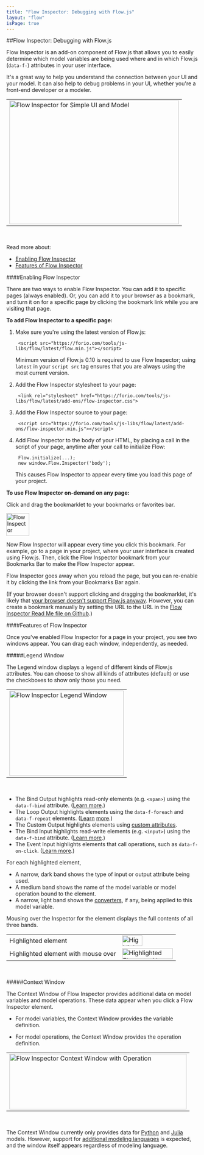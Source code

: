 ```yaml
---
title: "Flow Inspector: Debugging with Flow.js"
layout: "flow"
isPage: true
---
```


##Flow Inspector: Debugging with Flow.js


Flow Inspector is an add-on component of Flow.js that allows you to easily determine which model variables are being used where and in which Flow.js (`data-f-`) attributes in your user interface. 

It's a great way to help you understand the connection between your UI and your model. It can also help to debug problems in your UI, whether you're a front-end developer or a modeler.

<table>
<tr><td>
	<img src="../../img/flow_inspector.png" width="445" height="325" alt="Flow Inspector for Simple UI and Model">
</td></tr>
</table>
<br>

Read more about:

* [Enabling Flow Inspector](#enable)
* [Features of Flow Inspector](#features)


<a name="enable"></a>
####Enabling Flow Inspector

There are two ways to enable Flow Inspector. You can add it to specific pages (always enabled). Or, you can add it to your browser as a bookmark, and turn it on for a specific page by clicking the bookmark link while you are visiting that page.

**To add Flow Inspector to a specific page:**

1. Make sure you're using the latest version of Flow.js: 

		<script src="https://forio.com/tools/js-libs/flow/latest/flow.min.js"></script>
		
	Minimum version of Flow.js 0.10 is required to use Flow Inspector; using `latest` in your `script src` tag ensures that you are always using the most current version.

2. Add the Flow Inspector stylesheet to your page:
	
		<link rel="stylesheet" href="https://forio.com/tools/js-libs/flow/latest/add-ons/flow-inspector.css">
	
3. Add the Flow Inspector source to your page:

		<script src="https://forio.com/tools/js-libs/flow/latest/add-ons/flow-inspector.min.js"></script>

4. Add Flow Inspector to the body of your HTML, by placing a call in the script of your page, anytime after your call to initialize Flow:

		Flow.initialize(...);
		new window.Flow.Inspector('body');

	This causes Flow Inspector to appear every time you load this page of your project.

**To use Flow Inspector on-demand on any page:**

Click and drag the bookmarklet to your bookmarks or favorites bar.

<a class="bookmarklet" href="javascript:!function(){if(!window.Flow)return void window.alert('FlowJS not found on page');var a=document.createElement('link');a.setAttribute('href','//forio.com/tools/js-libs/flow/next/add-ons/flow-inspector.css'),a.setAttribute('rel','stylesheet'),a.setAttribute('type','text/css'),document.getElementsByTagName('head')[0].appendChild(a);var b=function(){new window.Flow.Inspector('body')},c=document.createElement('script');c.setAttribute('src','//forio.com/tools/js-libs/flow/next/add-ons/flow-inspector.min.js'),c.onload=function(){c.onloadDone=!0,b()},c.onReadystatechange=function(){'loaded'!==c.readyState||c.onloadDone||(c.onloadDone=!0,b())},document.body.appendChild(c)}();" alt="Flow Inspector" title="Flow Inspector" draggable="true" style="cursor:move;"><img src="../../img/bookmark.png" class="img-responsive" alt="Flow Inspector" height="60" width="60"/></a>


Now Flow Inspector will appear every time you click this bookmark. For example, go to a page in your project, where your user interface is created using Flow.js. Then, click the Flow Inspector bookmark from your Bookmarks Bar to make the Flow Inspector appear. 

Flow Inspector goes away when you reload the page, but you can re-enable it by clicking the link from your Bookmarks Bar again.

(If your browser doesn't support clicking and dragging the bookmarklet, it's likely that [your browser doesn't support Flow.js anyway](../). However, you can create a bookmark manually by setting the URL to the URL in the <a href="https://github.com/forio/flow.js/blob/master/dist/add-ons/readme.md" target="_blank">Flow Inspector Read Me file on Github</a>.)
 
<a name="features"></a>
####Features of Flow Inspector

Once you've enabled Flow Inspector for a page in your project, you see two windows appear. You can drag each window, independently, as needed.

#####Legend Window

The Legend window displays a legend of different kinds of Flow.js attributes. You can choose to show all kinds of attributes (default) or  use the checkboxes to show only those you need.

<table>
<tr><td>
	<img src="../../img/flow_inspector_legend.png" width="300" height="224" alt="Flow Inspector Legend Window">
</td></tr>
</table>
<br>


* The Bind Output highlights read-only elements (e.g. `<span>`) using the `data-f-bind` attribute. ([Learn more](../generated/dom/attributes/binds/default-bind-attr/).)
* The Loop Output highlights elements using the `data-f-foreach` and `data-f-repeat` elements. ([Learn](../generated/dom/attributes/foreach/default-foreach-attr/) [more](../generated/dom/attributes/repeat-attr/).)
* The Custom Output highlights elements using [custom attributes](../generated/dom/attributes/attribute-manager/).
* The Bind Input highlights read-write elements (e.g. `<input>`) using the `data-f-bind` attribute. ([Learn more](../generated/dom/attributes/binds/default-bind-attr/).)
* The Event Input highlights elements that call operations, such as `data-f-on-click`. ([Learn more](../operations-overview/).)

For each highlighted element,

* A narrow, dark band shows the type of input or output attribute being used.
* A medium band shows the name of the model variable or model operation bound to the element.
* A narrow, light band shows the [converters](../converter-overview/), if any, being applied to this model variable.

Mousing over the Inspector for the element displays the full contents of all three bands.

<table>
<tr><td>Highlighted element<td>
	<img src="../../img/flow_inspector_detail.png" width="53" height="28" alt="Highlighted Element">
</td></tr>
<tr><td>Highlighted element with mouse over<td>
	<img src="../../img/flow_inspector_mouseover.png" width="133" height="28" alt="Highlighted Element with Mouse Over">
</td></tr>
</table>
<br>


#####Context Window

The Context Window of Flow Inspector provides additional data on model variables and model operations. These data appear when you click a Flow Inspector element.

* For model variables, the Context Window provides the variable definition. 

* For model operations, the Context Window provides the operation definition.

<table>
<tr><td>
	<img src="../../img/flow_inspector_operation.png" width="465" height="146" alt="Flow Inspector Context Window with Operation">
</td></tr>
</table>
<br>

The Context Window currently only provides data for [Python](../../model_code/python/) and [Julia](../../model_code/julia/) models. However, support for [additional modeling languages](../../writing_your_model/) is expected, and the window itself appears regardless of modeling language. 

